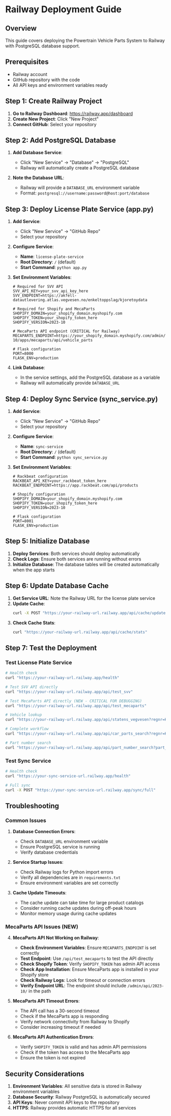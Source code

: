 # Railway Deployment Guide

## Overview
This guide covers deploying the Powertrain Vehicle Parts System to Railway with PostgreSQL database support.

## Prerequisites
- Railway account
- GitHub repository with the code
- All API keys and environment variables ready

## Step 1: Create Railway Project

1. **Go to Railway Dashboard**: https://railway.app/dashboard
2. **Create New Project**: Click "New Project"
3. **Connect GitHub**: Select your repository

## Step 2: Add PostgreSQL Database

1. **Add Database Service**:
   - Click "New Service" → "Database" → "PostgreSQL"
   - Railway will automatically create a PostgreSQL database

2. **Note the Database URL**:
   - Railway will provide a `DATABASE_URL` environment variable
   - Format: `postgresql://username:password@host:port/database`

## Step 3: Deploy License Plate Service (app.py)

1. **Add Service**:
   - Click "New Service" → "GitHub Repo"
   - Select your repository

2. **Configure Service**:
   - **Name**: `license-plate-service`
   - **Root Directory**: `/` (default)
   - **Start Command**: `python app.py`

3. **Set Environment Variables**:
   ```
   # Required for SVV API
   SVV_API_KEY=your_svv_api_key_here
   SVV_ENDPOINT=https://akfell-datautlevering.atlas.vegvesen.no/enkeltoppslag/kjoretoydata
   
   # Required for Shopify and MecaParts
   SHOPIFY_DOMAIN=your_shopify_domain.myshopify.com
   SHOPIFY_TOKEN=your_shopify_token_here
   SHOPIFY_VERSION=2023-10
   
   # MecaParts API endpoint (CRITICAL for Railway)
   MECAPARTS_ENDPOINT=https://your_shopify_domain.myshopify.com/admin/api/2023-10/apps/mecaparts/api/vehicle_parts
   
   # Flask configuration
   PORT=8000
   FLASK_ENV=production
   ```

4. **Link Database**:
   - In the service settings, add the PostgreSQL database as a variable
   - Railway will automatically provide `DATABASE_URL`

## Step 4: Deploy Sync Service (sync_service.py)

1. **Add Service**:
   - Click "New Service" → "GitHub Repo"
   - Select your repository

2. **Configure Service**:
   - **Name**: `sync-service`
   - **Root Directory**: `/` (default)
   - **Start Command**: `python sync_service.py`

3. **Set Environment Variables**:
   ```
   # Rackbeat configuration
   RACKBEAT_API_KEY=your_rackbeat_token_here
   RACKBEAT_ENDPOINT=https://app.rackbeat.com/api/products
   
   # Shopify configuration
   SHOPIFY_DOMAIN=your_shopify_domain.myshopify.com
   SHOPIFY_TOKEN=your_shopify_token_here
   SHOPIFY_VERSION=2023-10
   
   # Flask configuration
   PORT=8001
   FLASK_ENV=production
   ```

## Step 5: Initialize Database

1. **Deploy Services**: Both services should deploy automatically
2. **Check Logs**: Ensure both services are running without errors
3. **Initialize Database**: The database tables will be created automatically when the app starts

## Step 6: Update Database Cache

1. **Get Service URL**: Note the Railway URL for the license plate service
2. **Update Cache**: 
   ```bash
   curl -X POST "https://your-railway-url.railway.app/api/cache/update"
   ```
3. **Check Cache Stats**:
   ```bash
   curl "https://your-railway-url.railway.app/api/cache/stats"
   ```

## Step 7: Test the Deployment

### Test License Plate Service
```bash
# Health check
curl "https://your-railway-url.railway.app/health"

# Test SVV API directly
curl "https://your-railway-url.railway.app/api/test_svv"

# Test MecaParts API directly (NEW - CRITICAL FOR DEBUGGING)
curl "https://your-railway-url.railway.app/api/test_mecaparts"

# Vehicle lookup
curl "https://your-railway-url.railway.app/api/statens_vegvesen?regnr=KH66644"

# Complete workflow
curl "https://your-railway-url.railway.app/api/car_parts_search?regnr=KH66644"

# Part number search
curl "https://your-railway-url.railway.app/api/part_number_search?part_number=TEST123"
```

### Test Sync Service
```bash
# Health check
curl "https://your-sync-service-url.railway.app/health"

# Full sync
curl -X POST "https://your-sync-service-url.railway.app/sync/full"
```

## Troubleshooting

### Common Issues

1. **Database Connection Errors**:
   - Check `DATABASE_URL` environment variable
   - Ensure PostgreSQL service is running
   - Verify database credentials

2. **Service Startup Issues**:
   - Check Railway logs for Python import errors
   - Verify all dependencies are in `requirements.txt`
   - Ensure environment variables are set correctly

3. **Cache Update Timeouts**:
   - The cache update can take time for large product catalogs
   - Consider running cache updates during off-peak hours
   - Monitor memory usage during cache updates

### MecaParts API Issues (NEW)

4. **MecaParts API Not Working on Railway**:
   - **Check Environment Variables**: Ensure `MECAPARTS_ENDPOINT` is set correctly
   - **Test Endpoint**: Use `/api/test_mecaparts` to test the API directly
   - **Check Shopify Token**: Verify `SHOPIFY_TOKEN` has admin API access
   - **Check App Installation**: Ensure MecaParts app is installed in your Shopify store
   - **Check Railway Logs**: Look for timeout or connection errors
   - **Verify Endpoint URL**: The endpoint should include `/admin/api/2023-10/` in the path

5. **MecaParts API Timeout Errors**:
   - The API call has a 30-second timeout
   - Check if the MecaParts app is responding
   - Verify network connectivity from Railway to Shopify
   - Consider increasing timeout if needed

6. **MecaParts API Authentication Errors**:
   - Verify `SHOPIFY_TOKEN` is valid and has admin API permissions
   - Check if the token has access to the MecaParts app
   - Ensure the token is not expired

## Security Considerations

1. **Environment Variables**: All sensitive data is stored in Railway environment variables
2. **Database Security**: Railway PostgreSQL is automatically secured
3. **API Keys**: Never commit API keys to the repository
4. **HTTPS**: Railway provides automatic HTTPS for all services 